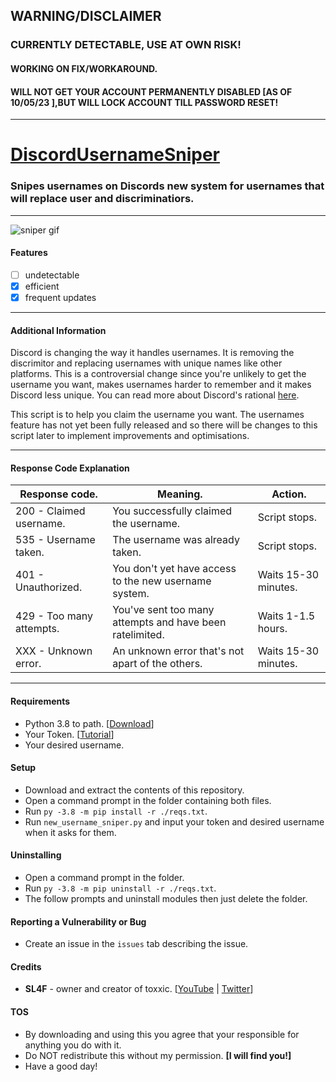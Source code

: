 ## WARNING/DISCLAIMER
### CURRENTLY DETECTABLE, USE AT OWN RISK!
#### WORKING ON FIX/WORKAROUND.
#### WILL NOT GET YOUR ACCOUNT PERMANENTLY DISABLED [AS OF 10/05/23 ],BUT WILL LOCK ACCOUNT TILL PASSWORD RESET!
___
# [DiscordUsernameSniper](https://youtu.be/dQw4w9WgXcQ)
### Snipes usernames on Discords new system for usernames that will replace user and discriminatiors.
___
![sniper gif](https://j.gifs.com/Kkwgwa.gif)
#### Features 
- [ ] undetectable
- [x] efficient 
- [x] frequent updates
___
#### Additional Information
Discord is changing the way it handles usernames. It is removing the discrimitor and replacing usernames with unique names like other platforms.
This is a controversial change since you're unlikely to get the username you want, makes usernames harder to remember and it makes Discord less unique.
You can read more about Discord's rational [here](https://dis.gd/usernames).

This script is to help you claim the username you want. The usernames feature has not yet been fully released and so there will be changes to this script later to implement improvements and optimisations.
___
#### Response Code Explanation
| Response code. | Meaning. | Action. | 
| --- | --- | --- | 
| 200 - Claimed username. | You successfully claimed the username. | Script stops. |
| 535 - Username taken. | The username was already taken. | Script stops. |
| 401 - Unauthorized. | You don't yet have access to the new username system. | Waits 15-30 minutes. |
| 429 - Too many attempts. | You've sent too many attempts and have been ratelimited. | Waits 1-1.5 hours. |
| XXX - Unknown error. | An unknown error that's not apart of the others. | Waits 15-30 minutes. |
___
#### Requirements
- Python 3.8 to path. [[Download](https://python.org/downloads)]
- Your Token. [[Tutorial](https://youtu.be/LnBnm_tZlyU)]
- Your desired username.
#### Setup
- Download and extract the contents of this repository.
- Open a command prompt in the folder containing both files.
- Run `py -3.8 -m pip install -r ./reqs.txt`.
- Run `new_username_sniper.py` and input your token and desired username when it asks for them.
#### Uninstalling
- Open a command prompt in the folder.
- Run `py -3.8 -m pip uninstall -r ./reqs.txt`.
- The follow prompts and uninstall modules then just delete the folder.

#### Reporting a Vulnerability or Bug
- Create an issue in the `issues` tab describing the issue.

#### Credits
- **SL4F** - owner and creator of toxxic. [[YouTube](https://youtube.com/sl44f) | [Twitter](https://twitter.com/sl44f)]

#### TOS
- By downloading and using this you agree that your responsible for anything you do with it.
- Do NOT redistribute this without my permission. **[I will find you!]**
- Have a good day!
